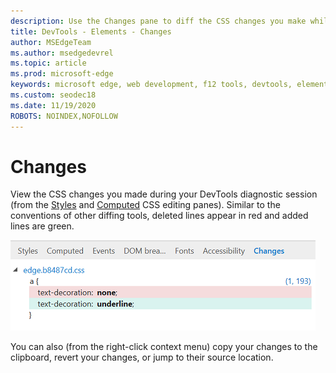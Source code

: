 ```yaml
---
description: Use the Changes pane to diff the CSS changes you make while debugging your page
title: DevTools - Elements - Changes
author: MSEdgeTeam
ms.author: msedgedevrel
ms.topic: article
ms.prod: microsoft-edge
keywords: microsoft edge, web development, f12 tools, devtools, elements, css changes, css diff
ms.custom: seodec18
ms.date: 11/19/2020
ROBOTS: NOINDEX,NOFOLLOW
---
```

# Changes
View the CSS changes you made during your DevTools diagnostic session (from the [Styles](./styles.md) and [Computed](./computed.md) CSS editing panes). Similar to the conventions of other diffing tools, deleted lines appear in red and added lines are green.

![Changes pane](../media/elements_changes.png)

You can also (from the right-click context menu) copy  your changes to the clipboard, revert your changes, or jump to their source location.
